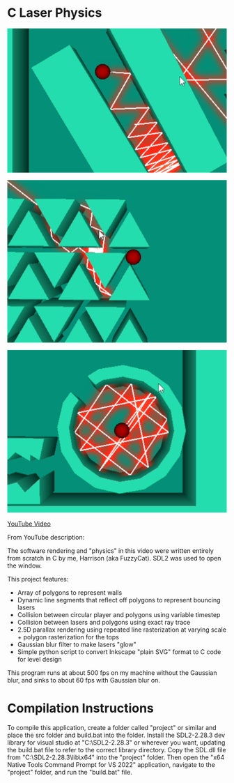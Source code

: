 # C Laser Physics

![Screenshot 1](screenshots/screenshot1.png)

![Screenshot 2](screenshots/screenshot2.png)

![Screenshot 3](screenshots/screenshot3.png)

[YouTube Video](https://youtu.be/Ckl28zhAK58)

From YouTube description:

The software rendering and "physics" in this video were written entirely from scratch in C by me, Harrison (aka FuzzyCat). SDL2 was used to open the window.

This project features:
- Array of polygons to represent walls
- Dynamic line segments that reflect off polygons to represent bouncing lasers
- Collision between circular player and polygons using variable timestep
- Collision between lasers and polygons using exact ray trace
- 2.5D parallax rendering using repeated line rasterization at varying scale + polygon rasterization for the tops
- Gaussian blur filter to make lasers "glow"
- Simple python script to convert Inkscape "plain SVG" format to C code for level design

This program runs at about 500 fps on my machine without the Gaussian blur, and sinks to about 60 fps with Gaussian blur on.

# Compilation Instructions
To compile this application, create a folder called "project" or similar and place the src folder and build.bat into the folder. Install the SDL2-2.28.3 dev library for visual studio at "C:\SDL2-2.28.3" or wherever you want, updating the build.bat file to refer to the correct library directory. Copy the SDL.dll file from "C:\SDL2-2.28.3\lib\x64" into the "project" folder. Then open the "x64 Native Tools Command Prompt for VS 2022" application, navigate to the "project" folder, and run the "build.bat" file.
